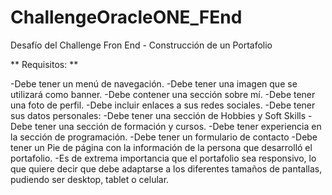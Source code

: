 # ChallengeOracleONE_FEnd
Desafío del Challenge Fron End - Construcción de un Portafolio

** Requisitos: **

-Debe tener un menú de navegación.
-Debe tener una imagen que se utilizará como banner.
-Debe contener una sección sobre mí.
  -Debe tener una foto de perfil.
  -Debe incluir enlaces a sus redes sociales.
  -Debe tener sus datos personales:
-Debe tener una sección de Hobbies y Soft Skills
-Debe tener una sección de formación y cursos.
-Debe tener experiencia en la sección de programación.
-Debe tener un formulario de contacto
-Debe tener un Pie de página con la información de la persona que desarrolló el portafolio.
-Es de extrema importancia que el portafolio sea responsivo, lo que quiere decir que debe adaptarse a los diferentes tamaños de pantallas, pudiendo ser desktop, tablet o celular.
